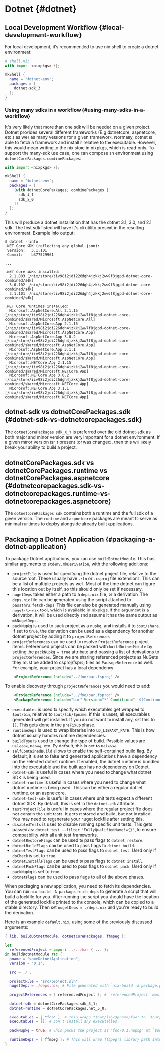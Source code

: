 # Dotnet {#dotnet}

## Local Development Workflow {#local-development-workflow}

For local development, it's recommended to use nix-shell to create a dotnet environment:

```nix
# shell.nix
with import <nixpkgs> {};

mkShell {
  name = "dotnet-env";
  packages = [
    dotnet-sdk_3
  ];
}
```

### Using many sdks in a workflow {#using-many-sdks-in-a-workflow}

It's very likely that more than one sdk will be needed on a given project. Dotnet provides several different frameworks (E.g dotnetcore, aspnetcore, etc.) as well as many versions for a given framework. Normally, dotnet is able to fetch a framework and install it relative to the executable. However, this would mean writing to the nix store in nixpkgs, which is read-only. To support the many-sdk use case, one can compose an environment using `dotnetCorePackages.combinePackages`:

```nix
with import <nixpkgs> {};

mkShell {
  name = "dotnet-env";
  packages = [
    (with dotnetCorePackages; combinePackages [
      sdk_3_1
      sdk_5_0
    ])
  ];
}
```

This will produce a dotnet installation that has the dotnet 3.1, 3.0, and 2.1 sdk. The first sdk listed will have it's cli utility present in the resulting environment. Example info output:

```ShellSession
$ dotnet --info
.NET Core SDK (reflecting any global.json):
 Version:   3.1.101
 Commit:    b377529961

...

.NET Core SDKs installed:
  2.1.803 [/nix/store/iiv98i2jdi226dgh4jzkkj2ww7f8jgpd-dotnet-core-combined/sdk]
  3.0.102 [/nix/store/iiv98i2jdi226dgh4jzkkj2ww7f8jgpd-dotnet-core-combined/sdk]
  3.1.101 [/nix/store/iiv98i2jdi226dgh4jzkkj2ww7f8jgpd-dotnet-core-combined/sdk]

.NET Core runtimes installed:
  Microsoft.AspNetCore.All 2.1.15 [/nix/store/iiv98i2jdi226dgh4jzkkj2ww7f8jgpd-dotnet-core-combined/shared/Microsoft.AspNetCore.All]
  Microsoft.AspNetCore.App 2.1.15 [/nix/store/iiv98i2jdi226dgh4jzkkj2ww7f8jgpd-dotnet-core-combined/shared/Microsoft.AspNetCore.App]
  Microsoft.AspNetCore.App 3.0.2 [/nix/store/iiv98i2jdi226dgh4jzkkj2ww7f8jgpd-dotnet-core-combined/shared/Microsoft.AspNetCore.App]
  Microsoft.AspNetCore.App 3.1.1 [/nix/store/iiv98i2jdi226dgh4jzkkj2ww7f8jgpd-dotnet-core-combined/shared/Microsoft.AspNetCore.App]
  Microsoft.NETCore.App 2.1.15 [/nix/store/iiv98i2jdi226dgh4jzkkj2ww7f8jgpd-dotnet-core-combined/shared/Microsoft.NETCore.App]
  Microsoft.NETCore.App 3.0.2 [/nix/store/iiv98i2jdi226dgh4jzkkj2ww7f8jgpd-dotnet-core-combined/shared/Microsoft.NETCore.App]
  Microsoft.NETCore.App 3.1.1 [/nix/store/iiv98i2jdi226dgh4jzkkj2ww7f8jgpd-dotnet-core-combined/shared/Microsoft.NETCore.App]
```

## dotnet-sdk vs dotnetCorePackages.sdk {#dotnet-sdk-vs-dotnetcorepackages.sdk}

The `dotnetCorePackages.sdk_X_Y` is preferred over the old dotnet-sdk as both major and minor version are very important for a dotnet environment. If a given minor version isn't present (or was changed), then this will likely break your ability to build a project.

## dotnetCorePackages.sdk vs dotnetCorePackages.runtime vs dotnetCorePackages.aspnetcore {#dotnetcorepackages.sdk-vs-dotnetcorepackages.runtime-vs-dotnetcorepackages.aspnetcore}

The `dotnetCorePackages.sdk` contains both a runtime and the full sdk of a given version. The `runtime` and `aspnetcore` packages are meant to serve as minimal runtimes to deploy alongside already built applications.

## Packaging a Dotnet Application {#packaging-a-dotnet-application}

To package Dotnet applications, you can use `buildDotnetModule`. This has similar arguments to `stdenv.mkDerivation`, with the following additions:

* `projectFile` is used for specifying the dotnet project file, relative to the source root. These usually have `.sln` or `.csproj` file extensions. This can be a list of multiple projects as well. Most of the time dotnet can figure this location out by itself, so this should only be set if necessary.
* `nugetDeps` takes either a path to a `deps.nix` file, or a derivation. The `deps.nix` file can be generated using the script attached to `passthru.fetch-deps`. This file can also be generated manually using `nuget-to-nix` tool, which is available in nixpkgs. If the argument is a derivation, it will be used directly and assume it has the same output as `mkNugetDeps`.
* `packNupkg` is used to pack project as a `nupkg`, and installs it to `$out/share`. If set to `true`, the derivation can be used as a dependency for another dotnet project by adding it to `projectReferences`.
* `projectReferences` can be used to resolve `ProjectReference` project items. Referenced projects can be packed with `buildDotnetModule` by setting the `packNupkg = true` attribute and passing a list of derivations to `projectReferences`. Since we are sharing referenced projects as NuGets they must be added to csproj/fsproj files as `PackageReference` as well.
 For example, your project has a local dependency:
 ```xml
     <ProjectReference Include="../foo/bar.fsproj" />
 ```
 To enable discovery through `projectReferences` you would need to add:
 ```xml
     <ProjectReference Include="../foo/bar.fsproj" />
     <PackageReference Include="bar" Version="*" Condition=" '$(ContinuousIntegrationBuild)'=='true' "/>
  ```
* `executables` is used to specify which executables get wrapped to `$out/bin`, relative to `$out/lib/$pname`. If this is unset, all executables generated will get installed. If you do not want to install any, set this to `[]`. This gets done in the `preFixup` phase.
* `runtimeDeps` is used to wrap libraries into `LD_LIBRARY_PATH`. This is how dotnet usually handles runtime dependencies.
* `buildType` is used to change the type of build. Possible values are `Release`, `Debug`, etc. By default, this is set to `Release`.
* `selfContainedBuild` allows to enable the [self-contained](https://docs.microsoft.com/en-us/dotnet/core/deploying/#publish-self-contained) build flag. By default, it is set to false and generated applications have a dependency on the selected dotnet runtime. If enabled, the dotnet runtime is bundled into the executable and the built app has no dependency on Dotnet.
* `dotnet-sdk` is useful in cases where you need to change what dotnet SDK is being used.
* `dotnet-runtime` is useful in cases where you need to change what dotnet runtime is being used. This can be either a regular dotnet runtime, or an aspnetcore.
* `dotnet-test-sdk` is useful in cases where unit tests expect a different dotnet SDK. By default, this is set to the `dotnet-sdk` attribute.
* `testProjectFile` is useful in cases where the regular project file does not contain the unit tests. It gets restored and build, but not installed. You may need to regenerate your nuget lockfile after setting this.
* `disabledTests` is used to disable running specific unit tests. This gets passed as: `dotnet test --filter "FullyQualifiedName!={}"`, to ensure compatibility with all unit test frameworks.
* `dotnetRestoreFlags` can be used to pass flags to `dotnet restore`.
* `dotnetBuildFlags` can be used to pass flags to `dotnet build`.
* `dotnetTestFlags` can be used to pass flags to `dotnet test`. Used only if `doCheck` is set to `true`.
* `dotnetInstallFlags` can be used to pass flags to `dotnet install`.
* `dotnetPackFlags` can be used to pass flags to `dotnet pack`. Used only if `packNupkg` is set to `true`.
* `dotnetFlags` can be used to pass flags to all of the above phases.

When packaging a new application, you need to fetch its dependencies. You can run `nix-build -A package.fetch-deps` to generate a script that will build a lockfile for you. After running the script you should have the location of the generated lockfile printed to the console, which can be copied to a stable directory. Then set `nugetDeps = ./deps.nix` and you're ready to build the derivation.

Here is an example `default.nix`, using some of the previously discussed arguments:
```nix
{ lib, buildDotnetModule, dotnetCorePackages, ffmpeg }:

let
  referencedProject = import ../../bar { ... };
in buildDotnetModule rec {
  pname = "someDotnetApplication";
  version = "0.1";

  src = ./.;

  projectFile = "src/project.sln";
  nugetDeps = ./deps.nix; # File generated with `nix-build -A package.passthru.fetch-deps`.

  projectReferences = [ referencedProject ]; # `referencedProject` must contain `nupkg` in the folder structure.

  dotnet-sdk = dotnetCorePackages.sdk_3_1;
  dotnet-runtime = dotnetCorePackages.net_5_0;

  executables = [ "foo" ]; # This wraps "$out/lib/$pname/foo" to `$out/bin/foo`.
  executables = []; # Don't install any executables.

  packNupkg = true; # This packs the project as "foo-0.1.nupkg" at `$out/share`.

  runtimeDeps = [ ffmpeg ]; # This will wrap ffmpeg's library path into `LD_LIBRARY_PATH`.
}
```
